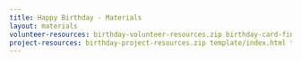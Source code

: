 ```yaml
---
title: Happy Birthday - Materials
layout: materials
volunteer-resources: birthday-volunteer-resources.zip birthday-card-finished/index.html birthday-card-finished/style.css birthday-card-finished/script.js birthday-card-finished/dinosaur.png birthday-card-finished/rainbow.png
project-resources: birthday-project-resources.zip template/index.html template/style.css intro/index.html intro/style.css birthday-card/index.html birthday-card/style.css birthday-card/script.js birthday-card/boy.png birthday-card/diamond.png birthday-card/dinosaur.png birthday-card/flowers.png birthday-card/girl.png birthday-card/rainbow.png birthday-card/robot.png birthday-card/spaceship.png birthday-card/sun.png birthday-card/tea.png birthday-card/trophy.png
---
```


